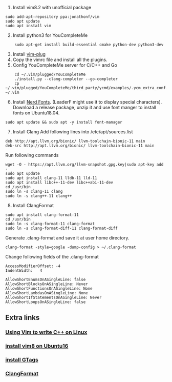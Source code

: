 1. Install vim8.2 with unofficial package
```
sudo add-apt-repository ppa:jonathonf/vim   
sudo apt update
sudo apt install vim

```
2. Install python3 for YouCompleteMe
```
    sudo apt-get install build-essential cmake python-dev python3-dev
```
3. Install [vim-plug](https://github.com/junegunn/vim-plug)
4. Copy the vimrc file and install all the plugins.
5. Config YouCompleteMe server for C/C++ and Go
```
    cd ~/.vim/plugged/YouCompleteMe
    ./install.py --clang-completer --go-completer
    cp ~/.vim/plugged/YouCompleteMe/third_party/ycmd/examples/.ycm_extra_conf.py ~/.vim
```
6. Install [Nerd Fonts](https://github.com/ryanoasis/nerd-fonts). (LeaderF might use it to display special characters). Download a release package, unzip it and use font manger to install fonts on Ubuntu18.04.
```
sudo apt update && sudo apt -y install font-manager
```

7. Install Clang
Add following lines into /etc/apt/sources.list
```
deb http://apt.llvm.org/bionic/ llvm-toolchain-bionic-11 main
deb-src http://apt.llvm.org/bionic/ llvm-toolchain-bionic-11 main
```

Run following commands
```
wget -O - https://apt.llvm.org/llvm-snapshot.gpg.key|sudo apt-key add -
sudo apt update
sudo apt install clang-11 lldb-11 lld-11
sudo apt install libc++-11-dev libc++abi-11-dev
cd /usr/bin
sudo ln -s clang-11 clang
sudo ln -s clang++-11 clang++
```

8. Install ClangFormat
```
sudo apt install clang-format-11
cd /usr/bin
sudo ln -s clang-format-11 clang-format
sudo ln -s clang-format-diff-11 clang-format-diff
```

Generate .clang-format and save it at user home directory.
```
clang-format -style=google -dump-config > ~/.clang-format
```

Change following fields of the .clang-format
```
AccessModifierOffset: -4
IndentWidth:   4

AllowShortEnumsOnASingleLine: false
AllowShortBlocksOnASingleLine: Never
AllowShortFunctionsOnASingleLine: None
AllowShortLambdasOnASingleLine: None
AllowShortIfStatementsOnASingleLine: Never
AllowShortLoopsOnASingleLine: false
```

## Extra links
### [Using Vim to write C++ on Linux](https://www.zhihu.com/question/47691414)
### [install vim8 on Ubuntu16](https://blog.csdn.net/oaix101125/article/details/85019942)
### [install GTags](https://zhuanlan.zhihu.com/p/36279445)
### [ClangFormat](http://clang.llvm.org/docs/ClangFormat.html)


